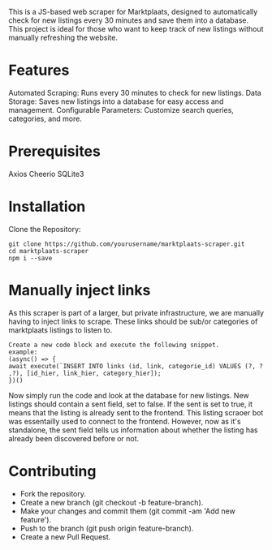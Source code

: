 This is a JS-based web scraper for Marktplaats, designed to automatically check for new listings every 30 minutes and save them into a database. This project is ideal for those who want to keep track of new listings without manually refreshing the website.

# Features

Automated Scraping: Runs every 30 minutes to check for new listings.
Data Storage: Saves new listings into a database for easy access and management.
Configurable Parameters: Customize search queries, categories, and more.

# Prerequisites

Axios
Cheerio
SQLite3

# Installation
Clone the Repository:
```
git clone https://github.com/yourusername/marktplaats-scraper.git
cd marktplaats-scraper
npm i --save
```

# Manually inject links
As this scraper is part of a larger, but private infrastructure, 
we are manually having to inject links to scrape. These links should be sub/or categories of marktplaats listings to listen to.

```
Create a new code block and execute the following snippet.
example:
(async() => {
await execute(`INSERT INTO links (id, link, categorie_id) VALUES (?, ? ,?), [id_hier, link_hier, category_hier]);
})()
```
Now simply run the code and look at the database for new listings.
New listings should contain a sent field, set to false. If the sent is set to true, it means that the listing is already sent to the frontend.
This listing scraoer bot was essentailly used to connect to the frontend. However, now as it's standalone, the sent field tells us information about whether the listing has already been discovered before or not.

# Contributing

- Fork the repository.
- Create a new branch (git checkout -b feature-branch).
- Make your changes and commit them (git commit -am 'Add new feature').
- Push to the branch (git push origin feature-branch).
- Create a new Pull Request.
